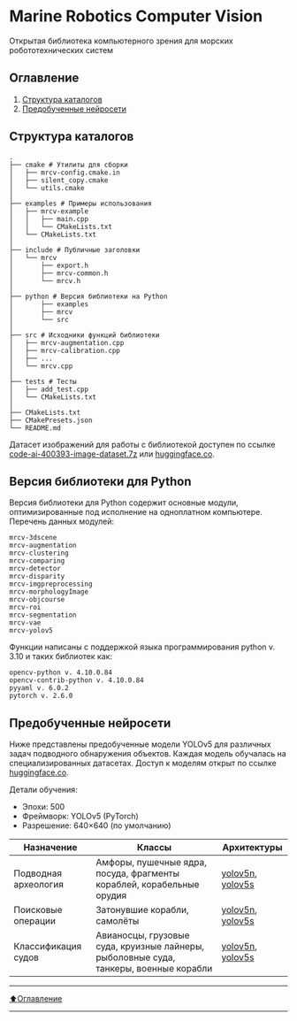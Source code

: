 # Marine Robotics Computer Vision
Открытая библиотека компьютерного зрения для морских робототехнических систем

## Оглавление
1. [Структура каталогов](#Структура-каталогов)
2. [Предобученные нейросети](#Предобученные-нейросети)

## Структура каталогов

```
.
├── cmake # Утилиты для сборки
│   ├── mrcv-config.cmake.in
│   ├── silent_copy.cmake
│   └── utils.cmake
│
├── examples # Примеры использования
│   ├── mrcv-example
│   │	├── main.cpp
│   │	└── CMakeLists.txt
│   └── CMakeLists.txt
│
├── include # Публичные заголовки
│   └── mrcv
│   	├── export.h
│   	├── mrcv-common.h
│   	└── mrcv.h
│
├── python # Версия библиотеки на Python
│		├── examples
│		├── mrcv
│		└── src
│
├── src # Исходники функций библиотеки
│	├── mrcv-augmentation.cpp
│	├── mrcv-calibration.cpp
│	├── ...
│	└── mrcv.cpp
│
├── tests # Тесты
│	├── add_test.cpp
│	└── CMakeLists.txt
│
├── CMakeLists.txt
├── CMakePresets.json
└── README.md
```

Датасет изображений для работы с библиотекой доступен по ссылке [code-ai-400393-image-dataset.7z](https://disk.yandex.ru/d/TxReQ9J6PAo9Nw) или [huggingface.co](https://huggingface.co/datasets/saigon-89/code-ai-400393).
## Версия библиотеки для Python
Версия библиотеки для Python содержит основные модули, оптимизированные под исполнение на одноплатном компьютере. 
Перечень данных модулей:
```
mrcv-3dscene
mrcv-augmentation	   
mrcv-clustering		   
mrcv-comparing	 
mrcv-detector		     
mrcv-disparity		   	 
mrcv-imgpreprocessing
mrcv-morphologyImage
mrcv-objcourse
mrcv-roi		  
mrcv-segmentation	   	     
mrcv-vae 		        
mrcv-yolov5		        
```
Функции написаны с поддержкой языка программирования python v. 3.10 и таких библиотек как:
```
opencv-python v. 4.10.0.84
opencv-contrib-python v. 4.10.0.84
pyyaml v. 6.0.2
pytorch v. 2.6.0
```		        
## Предобученные нейросети
Ниже представлены предобученные модели YOLOv5 для различных задач подводного обнаружения объектов. Каждая модель обучалась на специализированных датасетах.
Доступ к моделям открыт по ссылке [huggingface.co](https://huggingface.co/saigon-89/code-ai-400393).

Детали обучения:
- Эпохи: 500
- Фреймворк: YOLOv5 (PyTorch)
- Разрешение: 640×640 (по умолчанию)

| Назначение | Классы | Архитектуры |
|------------|--------|-------------|
| Подводная археология | Амфоры, пушечные ядра, посуда, фрагменты кораблей, корабельные орудия                 | [yolov5n](https://disk.yandex.ru/d/v7zyKX-ggxNm-g), [yolov5s](https://disk.yandex.ru/d/B1xEyi3OhfJIcw) |
| Поисковые операции   | Затонувшие корабли, самолёты                                                          | [yolov5n](https://disk.yandex.ru/d/QYB4u4gkHHIWoQ), [yolov5s](https://disk.yandex.ru/d/qLuCnBADkr1WUw) |
| Классификация судов  | Авианосцы, грузовые суда, круизные лайнеры, рыболовные суда, танкеры, военные корабли | [yolov5n](https://disk.yandex.ru/d/BvOk5oChQ67Vnw), [yolov5s](https://disk.yandex.ru/d/cqkz5-npK2RQaA) |

____
[:arrow_up:Оглавление](#Оглавление)
____
